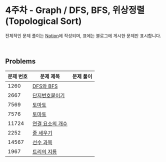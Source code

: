 # 4주차 - Graph / DFS, BFS, 위상정렬(Topological Sort)

전체적인 문제 풀이는 [Notion](https://ro-el.notion.site/DFS-BFS-641fa409a3914db38fed2af8aa24ec99)에 작성되며, 표에는 블로그에 게시한 문제만 표시합니다.

<br>

## Problems

| 문제 번호 | 문제 제목                                             | 문제 풀이    |
|-------|---------------------------------------------------|----|
| 1260    | [DFS와 BFS](https://www.acmicpc.net/problem/1260)   |    |
| 2667    | [단지번호붙이기](https://www.acmicpc.net/problem/2667)   |    |
| 7569    | [토마토](https://www.acmicpc.net/problem/7569)   |   |
| 7576    | [토마토](https://www.acmicpc.net/problem/7576)   |   |
| 11724    | [연결 요소의 개수](https://www.acmicpc.net/problem/11724)   |   |
| 2252    | [줄 세우기](https://www.acmicpc.net/problem/2252)   |   |
| 14567    | [선수 과목](https://www.acmicpc.net/problem/14567)   |   |
| 1967    | [트리의 지름](https://www.acmicpc.net/problem/1967)  |   |

<br>
